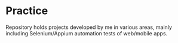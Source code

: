 # Practice
Repository holds projects developed by me in various areas, mainly including Selenium/Appium automation tests of web/mobile apps.
